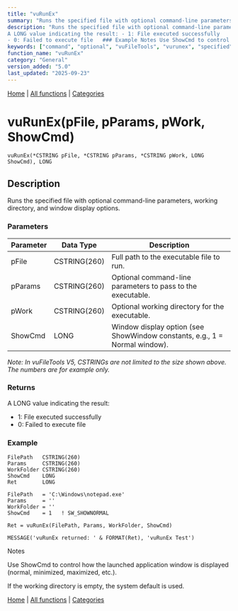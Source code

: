 ```yaml
---
title: "vuRunEx"
summary: "Runs the specified file with optional command-line parameters, working directory, and window display options."
description: "Runs the specified file with optional command-line parameters, working directory, and window display options. ### Parameters _Note: In vuFileTools V5, CSTRINGs are not limited to the size shown above. The numbers are for example only._ ### Returns
A LONG value indicating the result: - 1: File executed successfully  
- 0: Failed to execute file   ### Example Notes Use ShowCmd to control how the launched application window is displayed (normal, minimized, maximized, etc.). If the working directory is empty, the system default is used. [Home](../index.md) | [All functions](index.md) | [Categories](../categories/index.md)"
keywords: ["command", "optional", "vuFileTools", "vurunex", "specified", "parameters", "directory", "options", "display", "working", "general", "with"]
function_name: "vuRunEx"
category: "General"
version_added: "5.0"
last_updated: "2025-09-23"
---
```


[Home](../index.md) | [All functions](index.md) | [Categories](../categories/index.md)

# vuRunEx(pFile, pParams, pWork, ShowCmd)

```Prototype
vuRunEx(*CSTRING pFile, *CSTRING pParams, *CSTRING pWork, LONG ShowCmd), LONG
```


## Description
Runs the specified file with optional command-line parameters, working directory, and window display options.

### Parameters

| Parameter | Data Type    | Description                                                                 |
|-----------|--------------|-----------------------------------------------------------------------------|
| pFile     | CSTRING(260) | Full path to the executable file to run.                                    |
| pParams   | CSTRING(260) | Optional command-line parameters to pass to the executable.                 |
| pWork     | CSTRING(260) | Optional working directory for the executable.                              |
| ShowCmd   | LONG         | Window display option (see ShowWindow constants, e.g., 1 = Normal window).  |

_Note: In vuFileTools V5, CSTRINGs are not limited to the size shown above. The numbers are for example only._

### Returns
A LONG value indicating the result:

- 1: File executed successfully  
- 0: Failed to execute file  

### Example

```Clarion
FilePath   CSTRING(260)
Params     CSTRING(260)
WorkFolder CSTRING(260)
ShowCmd    LONG
Ret        LONG

FilePath   = 'C:\Windows\notepad.exe'
Params     = ''
WorkFolder = ''
ShowCmd    = 1   ! SW_SHOWNORMAL

Ret = vuRunEx(FilePath, Params, WorkFolder, ShowCmd)

MESSAGE('vuRunEx returned: ' & FORMAT(Ret), 'vuRunEx Test')

```
Notes

Use ShowCmd to control how the launched application window is displayed (normal, minimized, maximized, etc.).

If the working directory is empty, the system default is used.

[Home](../index.md) | [All functions](index.md) | [Categories](../categories/index.md)
